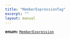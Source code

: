 ```yaml
---
title: "MemberExpressionTag"
excerpt: ""
layout: manual
---
```



**enum:** [`MemberExpression`](/docs/kcl/types/MemberExpression)








